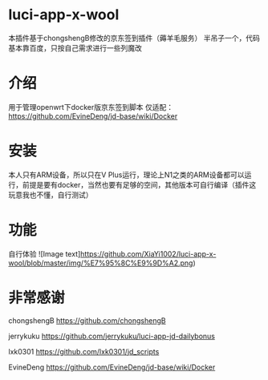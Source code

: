# luci-app-x-wool

本插件基于chongshengB修改的京东签到插件（薅羊毛服务）
半吊子一个，代码基本靠百度，只按自己需求进行一些列魔改

# 介绍

用于管理openwrt下docker版京东签到脚本
仅适配：
https://github.com/EvineDeng/jd-base/wiki/Docker

# 安装

本人只有ARM设备，所以只在V Plus运行，理论上N1之类的ARM设备都可以运行，前提是要有docker，当然也要有足够的空间，其他版本可自行编译（插件这玩意我也不懂，自行测试）

# 功能

自行体验
![Image text]https://github.com/XiaYi1002/luci-app-x-wool/blob/master/img/%E7%95%8C%E9%9D%A2.png)
# 非常感谢


chongshengB
https://github.com/chongshengB

jerrykuku
https://github.com/jerrykuku/luci-app-jd-dailybonus

lxk0301
https://github.com/lxk0301/jd_scripts

EvineDeng
https://github.com/EvineDeng/jd-base/wiki/Docker

